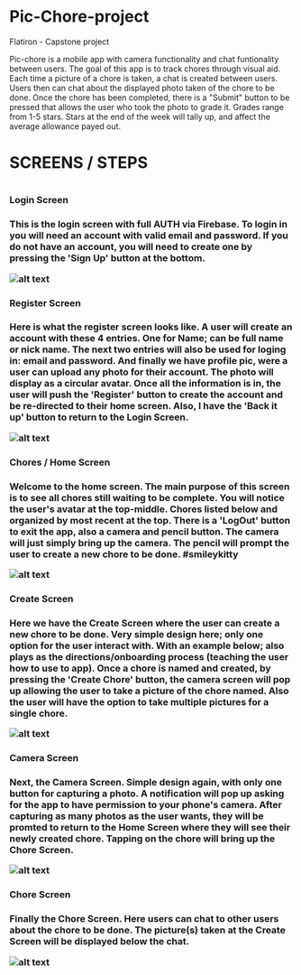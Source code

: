 # Pic-Chore-project
Flatiron - Capstone project

Pic-chore is a mobile app with camera functionality and chat funtionality between users. The goal of this app is to track chores through visual aid. Each time a picture of a chore is taken, a chat is created between users. Users then can chat about the displayed photo taken of the chore to be done. Once the chore has been completed, there is a "Submit" button to be pressed that allows the user who took the photo to grade it. Grades range from 1-5 stars. Stars at the end of the week will tally up, and affect the average allowance payed out. 
<br>
<h1> SCREENS / STEPS <h1>
<h3> Login Screen<h3>
<p>This is the login screen with full AUTH via Firebase. To login in you will need an account with valid email and password. If you do not have an account, you will need to create one by pressing the 'Sign Up' button at the bottom. </p>

![alt text](/assets/LoginScreen.jpeg)
<br>
<h3> Register Screen<h3>
<p>Here is what the register screen looks like. A user will create an account with these 4 entries. One for Name; can be full name or nick name. The next two entries will also be used for loging in: email and password. And finally we have profile pic, were a user can upload any photo for their account. The photo will display as a circular avatar. Once all the information is in, the user will push the 'Register' button to create the account and be re-directed to their home screen. Also, I have the 'Back it up' button to return to the Login Screen. </p>

![alt text](/assets/RegisterScreen.jpeg)
<br>
<h3> Chores / Home Screen<h3>
<p>Welcome to the home screen. The main purpose of this screen is to see all chores still waiting to be complete. You will notice the user's avatar at the top-middle. Chores listed below and organized by most recent at the top. There is a 'LogOut' button to exit the app, also a camera and pencil button. The camera will just simply bring up the camera. The pencil will prompt the user to create a new chore to be done. #smileykitty </p>

![alt text](/assets/HomeScreen.jpeg)
<br>
<h3> Create Screen <h3>
<p> Here we have the Create Screen where the user can create a new chore to be done. Very simple design here; only one option for the user interact with. With an example below; also plays as the directions/onboarding process (teaching the user how to use to app). Once a chore is named and created, by pressing the 'Create Chore' button, the camera screen will pop up allowing the user to take a picture of the chore named. Also the user will have the option to take multiple pictures for a single chore. </p>

![alt text](/assets/CreateScreen.png)
<br>
<h3> Camera Screen <h3>
<p> Next, the Camera Screen. Simple design again, with only one button for capturing a photo. A notification will pop up asking for the app to have permission to your phone's camera. After capturing as many photos as the user wants, they will be promted to return to the Home Screen where they will see their newly created chore. Tapping on the chore will bring up the Chore Screen. </p>

![alt text](/assets/CameraScreen.jpeg)
<br>
<h3> Chore Screen <h3>
<p> Finally the Chore Screen. Here users can chat to other users about the chore to be done. The picture(s) taken at the Create Screen will be displayed below the chat.  </p>

![alt text](/assets/ChoreScreen.jpeg)